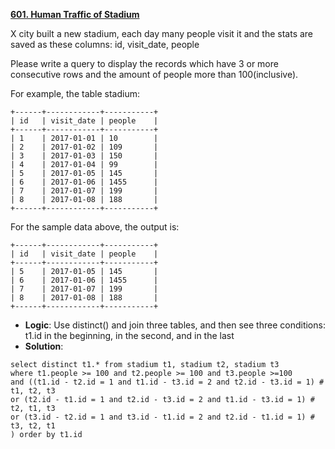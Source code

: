 [**601. Human Traffic of Stadium**](https://leetcode.com/problems/human-traffic-of-stadium/)

X city built a new stadium, each day many people visit it and the stats are saved as these columns: id, visit_date, people

Please write a query to display the records which have 3 or more consecutive rows and the amount of people more than 100(inclusive).

For example, the table stadium:

```
+------+------------+-----------+
| id   | visit_date | people    |
+------+------------+-----------+
| 1    | 2017-01-01 | 10        |
| 2    | 2017-01-02 | 109       |
| 3    | 2017-01-03 | 150       |
| 4    | 2017-01-04 | 99        |
| 5    | 2017-01-05 | 145       |
| 6    | 2017-01-06 | 1455      |
| 7    | 2017-01-07 | 199       |
| 8    | 2017-01-08 | 188       |
+------+------------+-----------+

```

For the sample data above, the output is:

```
+------+------------+-----------+
| id   | visit_date | people    |
+------+------------+-----------+
| 5    | 2017-01-05 | 145       |
| 6    | 2017-01-06 | 1455      |
| 7    | 2017-01-07 | 199       |
| 8    | 2017-01-08 | 188       |
+------+------------+-----------+

```

* **Logic**: Use distinct() and join three tables, and then see three conditions: t1.id in the beginning, in the second, and in the last
* **Solution**: 
```
select distinct t1.* from stadium t1, stadium t2, stadium t3
where t1.people >= 100 and t2.people >= 100 and t3.people >=100
and ((t1.id - t2.id = 1 and t1.id - t3.id = 2 and t2.id - t3.id = 1) # t1, t2, t3
or (t2.id - t1.id = 1 and t2.id - t3.id = 2 and t1.id - t3.id = 1) # t2, t1, t3
or (t3.id - t2.id = 1 and t3.id - t1.id = 2 and t2.id - t1.id = 1) # t3, t2, t1
) order by t1.id

```
